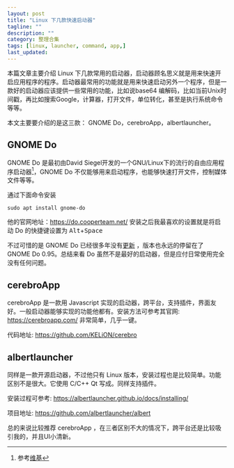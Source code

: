 ```yaml
---
layout: post
title: "Linux 下几款快速启动器"
tagline: ""
description: ""
category: 整理合集
tags: [linux, launcher, command, app,]
last_updated: 
---
```


本篇文章主要介绍 Linux 下几款常用的启动器，启动器顾名思义就是用来快速开启应用程序的程序。启动器最常用的功能就是用来快速启动另外一个程序，但是一款好的启动器应该提供一些常用的功能，比如说base64 编解码，比如当前Unix时间戳，再比如搜索Google，计算器，打开文件，单位转化，甚至是执行系统命令等等。

本文主要要介绍的是这三款： GNOME Do，cerebroApp，albertlauncher。

## GNOME Do
GNOME Do 是最初由David Siegel开发的一个GNU/Linux下的流行的自由应用程序启动器[^1]，GNOME Do 不仅能够用来启动程序，也能够快速打开文件，控制媒体文件等等。

通过下面命令安装

    sudo apt install gnome-do

他的官网地址：<https://do.cooperteam.net/> 安装之后我最喜欢的设置就是将启动 Do 的快捷键设置为 <kbd>Alt</kbd>+<kbd>Space</kbd> 

不过可惜的是 GNOME Do 已经很多年没有[更新](https://launchpad.net/do/+announcements) ，版本也永远的停留在了 GNOME Do 0.95。总结来看 Do 虽然不是最好的启动器，但是应付日常使用完全没有任何问题。

[^1]: 参考[维基](https://zh.wikipedia.org/wiki/GNOME_Do)


## cerebroApp
cerebroApp 是一款用 Javascript 实现的启动器，跨平台，支持插件，界面友好。一般启动器能够实现的功能他都有。安装方法可参考其官网: <https://cerebroapp.com/> 非常简单，几乎一键。

代码地址: <https://github.com/KELiON/cerebro>

## albertlauncher
同样是一款开源启动器，不过他只有 Linux 版本，安装过程也是比较简单。功能区别不是很大。它使用 C/C++ Qt 写成。同样支持插件。

安装过程可参考: <https://albertlauncher.github.io/docs/installing/>

项目地址: <https://github.com/albertlauncher/albert>

总的来说比较推荐 cerebroApp ，在三者区别不大的情况下，跨平台还是比较吸引我的，并且UI小清新。
